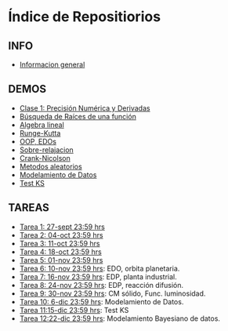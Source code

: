 # Índice de Repositiorios

## INFO

- [Informacion general](https://github.com/uchileFI3104B-2018B/info-general)

## DEMOS
- [Clase 1: Precisión Numérica y Derivadas](https://github.com/uchileFI3104B-2018B/demo-precision-derivada)
- [Búsqueda de Raíces de una función](https://github.com/uchileFI3104B-2018B/demo-ceros)
- [Algebra lineal](https://github.com/uchileFI3104B-2018B/demo-algebra-lineal)
- [Runge-Kutta](https://github.com/uchileFI3104B-2018B/demo-rk2-pendulo)
- [OOP, EDOs](https://github.com/uchileFI3104B-2017B/demo-oop)
- [Sobre-relajacion](https://github.com/uchileFI3104B-2017B/demo-relajacion)
- [Crank-Nicolson](https://github.com/uchileFI3104B-2018B/demo-crank-nicolson)
- [Metodos aleatorios](https://github.com/uchileFI3104B-2018B/demo-aleatorios)
- [Modelamiento de Datos](https://github.com/uchileFI3104B-2018B/demo-chi2-mc-bootstrp)
- [Test KS](https://github.com/uchileFI3104B-2018B/demo-ks)

## TAREAS

- [Tarea 1: 27-sept 23:59 hrs](https://github.com/uchileFI3104B-2018B/01-tarea)
- [Tarea 2: 04-oct 23:59 hrs](https://github.com/uchileFI3104B-2018B/02-tarea)
- [Tarea 3: 11-oct 23:59 hrs](https://github.com/uchileFI3104B-2018B/03-tarea)
- [Tarea 4: 18-oct 23:59 hrs](https://github.com/uchileFI3104B-2018B/04-tarea)
- [Tarea 5: 01-nov 23:59 hrs](https://github.com/uchileFI3104B-2018B/05-tarea)
- [Tarea 6: 10-nov 23:59 hrs](https://github.com/uchileFI3104B-2018B/06-tarea): EDO, orbita planetaria.
- [Tarea 7: 16-nov 23:59 hrs](https://github.com/uchileFI3104B-2018B/07-tarea): EDP, planta industrial.
- [Tarea 8: 24-nov 23:59 hrs](https://github.com/uchileFI3104B-2018B/08-tarea): EDP, reacción difusión.
- [Tarea 9: 30-nov 23:59 hrs](https://github.com/uchileFI3104B-2018B/09-tarea): CM sólido, Func. luminosidad.
- [Tarea 10: 6-dic 23:59 hrs](https://github.com/uchileFI3104B-2018B/10-tarea): Modelamiento de Datos.
- [Tarea 11:15-dic 23:59 hrs](https://github.com/uchileFI3104B-2018B/11-tarea): Test KS
- [Tarea 12:22-dic 23:59 hrs](https://github.com/uchileFI3104B-2018B/12-tarea): Modelamiento Bayesiano de datos.
